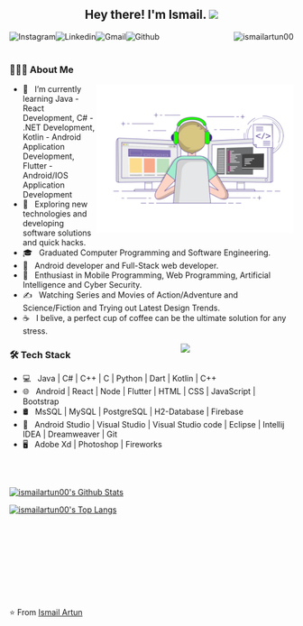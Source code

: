 <h2 align="center"> Hey there! I'm Ismail. <img src="https://github.com/souvikguria98/souvikguria98/blob/master/Hi.gif" width="25"></h2>

<a href="https://www.instagram.com/ismailartun00"><img align="left" src="https://img.shields.io/badge/-Instagram-c13584?style=flat&labelColor=c13584&logo=instagram&logoColor=white" alt="Instagram"></a>
<a href="https://www.linkedin.com/in/ismailartun00"><img align="left" src="https://img.shields.io/badge/-LinkedIn-blue?style=flat&logo=Linkedin&logoColor=white" alt="Linkedin"></a>
<a href="mailto:ismailartun00@gmail.com"><img align="left" src="https://img.shields.io/badge/-Gmail-c14438?style=flat&logo=Gmail&logoColor=white" alt="Gmail"></a>
<a href="https://github.com/ismailartun00"><img align="left" src="https://img.shields.io/badge/-Github-333?style=flat&logo=Github&logoColor=white&align=right" alt="Github"></a>

<a href="https://komarev.com/ghpvc/?username=ismailartun00"><img align="right" src="https://komarev.com/ghpvc/?username=ismailartun00" alt="ismailartun00" /></a>

<br><br>
  
<h3> 👨🏻‍💻 About Me </h3>

<img align="right" alt="GIF" src="https://raw.githubusercontent.com/devSouvik/devSouvik/master/gif3.gif" width="350"/>

- 🔭 &nbsp; I’m currently learning Java - React Development, C# - .NET Development, Kotlin - Android Application Development, Flutter - Android/IOS Application Development
- 🤔 &nbsp; Exploring new technologies and developing software solutions and quick hacks.
- 🎓 &nbsp; Graduated Computer Programming and Software Engineering.
- 💼 &nbsp; Android developer and Full-Stack web developer.
- 🌱 &nbsp; Enthusiast in Mobile Programming, Web Programming, Artificial Intelligence and Cyber Security.
- ✍️ &nbsp; Watching Series and Movies of Action/Adventure and Science/Fiction and Trying out Latest Design Trends.
- ☕ &nbsp; I belive, a perfect cup of coffee can be the ultimate solution for any stress. 

<img align="right" src="https://media.giphy.com/media/jRf5fsn8G6YaogAWxn/giphy.gif" width="200"/>

<h3>🛠 Tech Stack</h3>

- 💻 &nbsp; Java | C# | C++ | C | Python | Dart | Kotlin | C++  
- 🌐 &nbsp; Android | React | Node | Flutter | HTML | CSS | JavaScript | Bootstrap
- 🛢 &nbsp; MsSQL | MySQL | PostgreSQL | H2-Database | Firebase
- 🔧 &nbsp; Android Studio | Visual Studio | Visual Studio code | Eclipse | Intellij IDEA | Dreamweaver | Git
- 🖥 &nbsp; Adobe Xd | Photoshop | Fireworks

<br><br>

<a href="https://github-readme-stats.vercel.app/api?username=ismailartun00&include_all_commits=true&count_private=true&show_icons=true&line_height=19&title_color=7A7ADB&icon_color=2234AE&text_color=D3D3D3&bg_color=0,000000,130F40"><img src="https://github-readme-stats.vercel.app/api?username=ismailartun00&include_all_commits=true&count_private=true&show_icons=true&line_height=19&title_color=7A7ADB&icon_color=2234AE&text_color=D3D3D3&bg_color=0,000000,130F40" alt="ismailartun00's Github Stats"></a>

<a href="https://github-readme-stats.vercel.app/api/top-langs/?username=ismailartun00&layout=compact&text_color=daf7dc&bg_color=151515"><img src="https://github-readme-stats.vercel.app/api/top-langs/?username=ismailartun00&layout=compact&text_color=daf7dc&bg_color=151515" alt="ismailartun00's Top Langs"></a>

<br><br><br><br><br><br><br><br>

⭐️ From [Ismail Artun](https://github.com/ismailartun00) 
